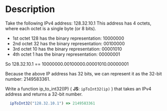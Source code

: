 # Description

Take the following IPv4 address: 128.32.10.1 This address has 4 octets, where each octet is a single byte (or 8 bits).

- 1st octet 128 has the binary representation: 10000000
- 2nd octet 32 has the binary representation: 00100000
- 3rd octet 10 has the binary representation: 00001010
- 4th octet 1 has the binary representation: 00000001

So 128.32.10.1 == 10000000.00100000.00001010.00000001

Because the above IP address has 32 bits, we can represent it as the 32-bit number: 2149583361.

Write a function ip_to_int32(IP) ( **JS**: `ipToInt32(ip)` ) that takes an IPv4 address and returns a 32-bit number.

```javascript
  ipToInt32("128.32.10.1") => 2149583361
```
